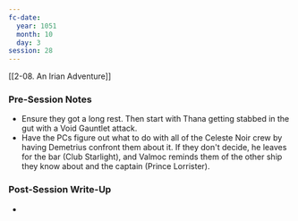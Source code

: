 ```yaml
---
fc-date:
  year: 1051
  month: 10
  day: 3
session: 28
---
```

 [[2-08. An Irian Adventure]]

### Pre-Session Notes

* Ensure they got a long rest. Then start with Thana getting stabbed in the gut with a Void Gauntlet attack.
* Have the PCs figure out what to do with all of the Celeste Noir crew by having Demetrius confront them about it. If they don't decide, he leaves for the bar (Club Starlight), and Valmoc reminds them of the other ship they know about and the captain (Prince Lorrister).

### Post-Session Write-Up

- 
